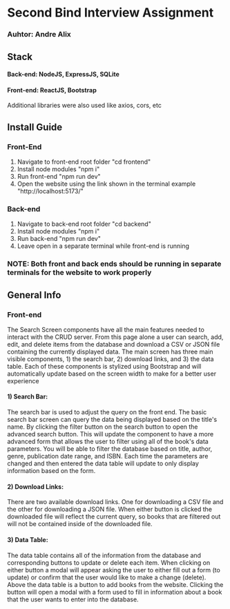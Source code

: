 # Second Bind Interview Assignment

### Auhtor: Andre Alix 

## Stack 
#### Back-end: NodeJS, ExpressJS, SQLite
#### Front-end: ReactJS, Bootstrap
Additional libraries were also used like axios, cors, etc

## Install Guide

### Front-End
1) Navigate to front-end root folder "cd frontend"
2) Install node modules "npm i"
3) Run front-end "npm run dev"
4) Open the website using the link shown in the terminal example "http://localhost:5173/"

### Back-end
1) Navigate to back-end root folder "cd backend"
2) Install node modules "npm i"
3) Run back-end "npm run dev"
4) Leave open in a separate terminal while front-end is running

### NOTE: Both front and back ends should be running in separate terminals for the website to work properly

## General Info

### Front-end
The Search Screen components have all the main features needed to interact with the CRUD server. From this page alone a user can search, add, edit, and delete items from the database and download a CSV or JSON file containing the currently displayed data. The main screen has three main visible components, 1) the search bar, 2) download links, and 3) the data table. Each of these components is stylized using Bootstrap and will automatically update based on the screen width to make for a better user experience
#### 1) Search Bar:
The search bar is used to adjust the query on the front end. The basic search bar screen can query the data being displayed based on the title's name. By clicking the filter button on the search button to open the advanced search button. This will update the component to have a more advanced form that allows the user to filter using all of the book's data parameters. You will be able to filter the database based on title, author, genre, publication date range, and ISBN. Each time the parameters are changed and then entered the data table will update to only display information based on the form.
#### 2) Download Links:
There are two available download links. One for downloading a CSV file and the other for downloading a JSON file. When either button is clicked the downloaded file will reflect the current query, so books that are filtered out will not be contained inside of the downloaded file.
#### 3) Data Table:
The data table contains all of the information from the database and corresponding buttons to update or delete each item. When clicking on either button a modal will appear asking the user to either fill out a form (to update) or confirm that the user would like to make a change (delete). Above the data table is a button to add books from the website. Clicking the button will open a modal with a form used to fill in information about a book that the user wants to enter into the database. 
